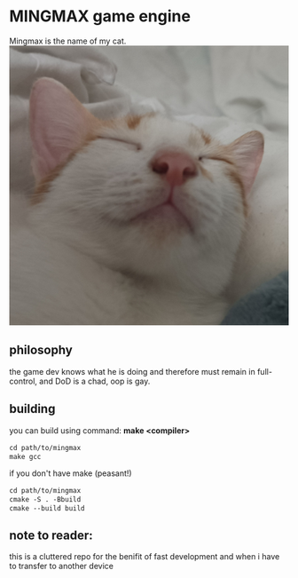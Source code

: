 # MINGMAX game engine 

Mingmax is the name of my cat.
![Mingmax the cat](docs/mingmax1x1.jpg)

## philosophy 

the game dev knows what he is doing and therefore must remain in full-control, and DoD is a chad, oop is gay.

## building

you can build using command: **make \<compiler\>**

```
cd path/to/mingmax
make gcc
```

if you don't have make (peasant!)

```
cd path/to/mingmax
cmake -S . -Bbuild 
cmake --build build
```

## note to reader:

this is a cluttered repo for the benifit of fast development and when i have to transfer to another device 